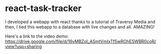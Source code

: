 # react-task-tracker
I developed a webapp with react thanks to a tutorial of Traversy Media and then, I tied this webapp to a database with live changes and all. AMAZING!

Here's a link to the video demo: 
https://drive.google.com/file/d/16vMBZoI_ASmtVmIxTf5wROhESWBR0coR/view?usp=sharing
